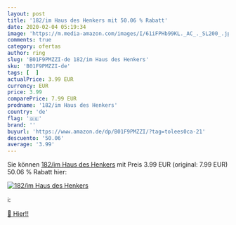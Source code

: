 ```yaml
---
layout: post
title: '182/im Haus des Henkers mit 50.06 % Rabatt'
date: 2020-02-04 05:19:34
image: 'https://m.media-amazon.com/images/I/61iFPHb99KL._AC_._SL200_.jpg'
comments: true
category: ofertas
author: ring
slug: 'B01F9PMZZI-de 182/im Haus des Henkers'
sku: 'B01F9PMZZI-de'
tags: [  ]
actualPrice: 3.99 EUR
currency: EUR
price: 3.99
comparePrice: 7.99 EUR
prodname: '182/im Haus des Henkers'
country: 'de'
flag: '🇩🇪'
brand: ''
buyurl: 'https://www.amazon.de/dp/B01F9PMZZI/?tag=tolees0ca-21'
descuento: '50.06'
average: '3.99'
---
```


Sie können [182/im Haus des Henkers](https://www.amazon.de/dp/B01F9PMZZI/?tag=tolees0ca-21) mit Preis 3.99 EUR (original: 7.99 EUR) 50.06 % Rabatt hier:

[![182/im Haus des Henkers](https://m.media-amazon.com/images/I/61iFPHb99KL._AC_._SL200_.jpg)](https://www.amazon.de/dp/B01F9PMZZI/?tag=tolees0ca-21)

ℹ️:


[🛒 Hier!!](https://www.amazon.de/dp/B01F9PMZZI/?tag=tolees0ca-21)
